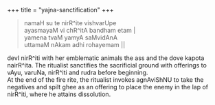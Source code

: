 +++
title = "yajna-sanctification"
+++

> namaH su te nirR^ite vishvarUpe  
ayasmayaM vi chR^itA bandham etam |  
yamena tvaM yamyA saMvidAnA  
uttamaM nAkam adhi rohayemam ||

devI nirR^iti with her emblematic animals the ass and the dove kapota nairR^ita. The ritualist sanctifies the sacrificial ground with offerings to vAyu, varuNa, nirR^iti and rudra before beginning.  
At the end of the fire rite, the ritualist invokes agnAviShNU to take the negatives and spilt ghee as an offering to place the enemy in the lap of nirR^iti, where he attains dissolution.